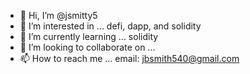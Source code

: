 - 👋 Hi, I’m @jsmitty5
- 👀 I’m interested in ... defi, dapp, and solidity
- 🌱 I’m currently learning ... solidity
- 💞️ I’m looking to collaborate on ...
- 📫 How to reach me ... email: jbsmith540@gmail.com

<!---
jsmitty5/jsmitty5 is a ✨ special ✨ repository because its `README.md` (this file) appears on your GitHub profile.
You can click the Preview link to take a look at your changes.
--->
